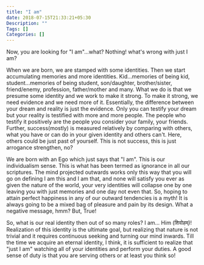 ```yaml
---
title: "I am"
date: 2018-07-15T21:33:21+05:30
Description: ""
Tags: []
Categories: []
---
```


Now, you are looking for "I am"...what? Nothing! what's wrong with just I am?

When we are born, we are stamped with some identities. Then we start accumulating
memories and more identities. Kid...memories of being kid, student...memories of being
student, son/daughter, brother/sister, friend/enemy, profession, father/mother and
many. What we do is that we presume some identity and we work to make it strong. 
To make it strong, we need evidence and we need more of it. Essentially, the difference
between your dream and reality is just the evidence. Only you can testify your dream but
your reality is testified with more and more people. The people who testify it positively
are the people you consider your family, your friends.  Further, success(mostly) is
measured relatively by comparing with others, what you have or can do in your given identity
and others can't. Here, others could be just past of yourself. This is not success, this is just arrogance strengthen, no?

We are born with an Ego which just says that "I am". This is our individualism sense. This is what has been termed as ignorance in all our scriptures. The mind projected outwards works only this way that you will go on defining I am this and I am that, and none will satisfy you ever as given the nature of the world, your very identities will collapse one by one leaving you with just memories and one day not even that. So, hoping to attain perfect happiness in any of our outward tendencies is a myth! It is always going to be a mixed bag of pleasure and pain by its design. What a negative message, hmm? But, True!

So, what is our real identity then out of so many roles? I am... Him (शिवोहम्)! Realization of this identity is the ultimate goal, but realizing that nature is not trivial and it requires continuous seeking and turning our mind inwards. Till the time we acquire an eternal identity, I think, it is sufficient to realize that "just I am" watching all of your identities and perform your duties. A good sense of duty is that you are serving others or at least you think so!
